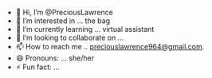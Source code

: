 - 👋 Hi, I’m @PreciousLawrence
- 👀 I’m interested in ... the bag 
- 🌱 I’m currently learning ... virtual assistant
- 💞️ I’m looking to collaborate on ...
- 📫 How to reach me .. preciouslawrence964@gmail.com.
- 😄 Pronouns: ... she/her
- ⚡ Fun fact: ...

<!---
PreciousLawrence/PreciousLawrence is a ✨ special ✨ repository because its `README.md` (this file) appears on your GitHub profile.
You can click the Preview link to take a look at your changes.
--->
